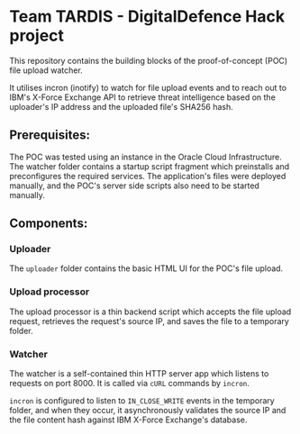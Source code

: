 # Team TARDIS - DigitalDefence Hack project

This repository contains the building blocks of the proof-of-concept (POC) file upload watcher.

It utilises incron (inotify) to watch for file upload events and to reach out to
IBM's X-Force Exchange API to retrieve threat intelligence based on the uploader's
IP address and the uploaded file's SHA256 hash.

## Prerequisites:

The POC was tested using an instance in the Oracle Cloud Infrastructure. The watcher
folder contains a startup script fragment which preinstalls and preconfigures the
required services. The application's files were deployed manually, and the POC's server
side scripts also need to be started manually.

## Components:

### Uploader

The `uploader` folder contains the basic HTML UI for the POC's file upload.

### Upload processor

The upload processor is a thin backend script which accepts the file upload request,
retrieves the request's source IP, and saves the file to a temporary folder.

### Watcher

The watcher is a self-contained thin HTTP server app which listens to requests
on port 8000. It is called via `cURL` commands by `incron`.

`incron` is configured to listen to `IN_CLOSE_WRITE` events in the temporary folder,
and when they occur, it asynchronously validates the source IP and the file content hash
against IBM X-Force Exchange's database.
